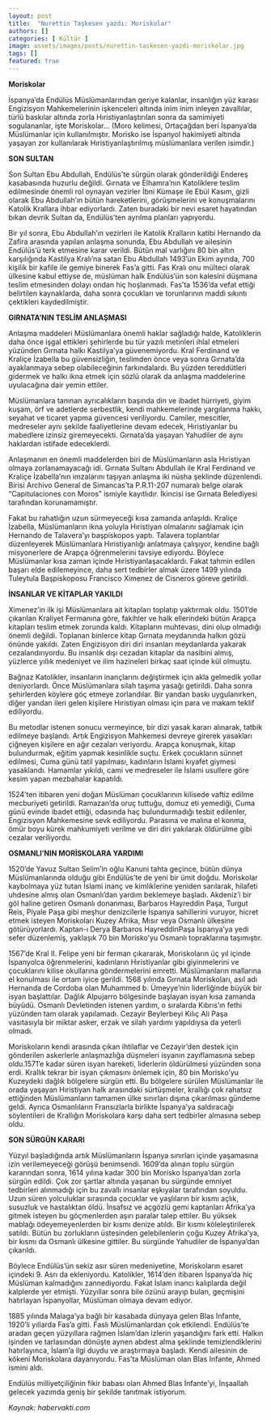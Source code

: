 ```yaml
---
layout: post
title:  "Nurettin Taşkesen yazdı: Moriskolar"
authors: []
categories: [ Kültür ]
image: assets/images/posts/nurettin-taskesen-yazdi-moriskolar.jpg
tags: []
featured: true
---
```


**Moriskolar**

İspanya’da Endülüs Müslümanlarından geriye kalanlar, insanlığın yüz karası Engizisyon Mahkemelerinin işkenceleri altında inim inim inleyen zavallılar, türlü baskılar altında zorla Hıristiyanlaştırılan sonra da samimiyeti sogulananlar, işte Moriskolar… (Moro kelimesi, Ortaçağdan beri İspanya’da Müslümanlar için kullanılmıştır. Morisko ise İspanyol hakimiyeti altında yaşayan zor kullanılarak Hıristiyanlaştırılmış müslümanlara verilen isimdir.)

**SON SULTAN**

Son Sultan Ebu Abdullah, Endülüs’te sürgün olarak gönderildiği Endereş kasabasında huzurlu değildi. Gırnata ve Elhamra’nın Katoliklere teslim edilmesinde önemli rol oynayan vezirler İbni Kümaşe ile Ebül Kasım, gizli olarak Ebu Abdullah’ın bütün hareketlerini, görüşmelerini ve konuşmalarını Katolik Krallara ihbar ediyorlardı. Zaten buradaki bir nevi esaret hayatından bıkan devrik Sultan da, Endülüs’ten ayrılma planları yapıyordu.

Bir yıl sonra, Ebu Abdullah’ın vezirleri ile Katolik Kralların katibi Hernando da Zafira arasında yapılan anlaşma sonunda, Ebu Abdullah ve ailesinin Endülüs’ü terk etmesine karar verildi. Bütün mal varlığını 80 bin altın karşılığında Kastilya Kralı’na satan Ebu Abdullah 1493’ün Ekim ayında, 700 kişilik bir kafile ile gemiye binerek Fas’a gitti. Fas Kralı onu mülteci olarak ülkesine kabul ettiyse de, müslüman halk Endülüs’ün son kalesini düşmana teslim etmesinden dolayı ondan hiç hoşlanmadı. Fas’ta 1536’da vefat ettiği belirtilen kaynaklarda, daha sonra çocukları ve torunlarının maddi sıkıntı çektikleri kaydedilmiştir.

**GIRNATA’NIN TESLİM ANLAŞMASI**

Anlaşma maddeleri Müslümanlara önemli haklar sağladığı halde, Katoliklerin daha önce işgal ettikleri şehirlerde bu tür yazılı metinleri ihlal etmeleri yüzünden Gırnata halkı Kastilya’ya güvenemiyordu. Kral Ferdinand ve Kraliçe İzabella bu güvensizliğin, teslimden önce veya sonra Gırnata’da ayaklanmaya sebep olabileceğinin farkındalardı. Bu yüzden tereddütleri gidermek ve halkı ikna etmek için sözlü olarak da anlaşma maddelerine uyulacağına dair yemin ettiler.

Müslümanlara tanınan ayrıcalıkların başında din ve ibadet hürriyeti, giyim kuşam, örf ve adetlerde serbestlik, kendi mahkemelerinde yargılanma hakkı, seyahat ve ticaret yapma güvencesi veriliyordu. Camiler, mescitler, medreseler aynı şekilde faaliyetlerine devam edecek, Hıristiyanlar bu mabedlere izinsiz giremeyecekti. Gırnata’da yaşayan Yahudiler de aynı haklardan istifade edeceklerdi.

Anlaşmanın en önemli maddelerden biri de Müslümanların asla Hıristiyan olmaya zorlanamayacağı idi. Gırnata Sultanı Abdullah ile Kral Ferdinand ve Kraliçe İzabella’nın imzalarını taşıyan anlaşma iki nüsha şeklinde düzenlendi. Birisi Archivo General de Simancas’ta P.R.11-207 numaralı belge olarak “Capitulaciones con Moros” ismiyle kayıtlıdır. İkincisi ise Gırnata Belediyesi tarafından korunamamıştır.

Fakat bu rahatlığın uzun sürmeyeceği kısa zamanda anlaşıldı. Kraliçe İzabella, Müslümanların ikna yoluyla Hıristiyan olmalarını sağlamak için Hernando de Talavera’yı başpiskopos yaptı. Talavera toplantılar düzenleyerek Müslümanlara Hıristiyanlığı anlatmaya çalışıyor, kendine bağlı misyonerlere de Arapça öğrenmelerini tavsiye ediyordu. Böylece Müslümanlar kısa zaman içinde Hıristiyanlaşacaklardı. Fakat tahmin edilen başarı elde edilemeyince, daha sert tedbirler almak üzere 1499 yılında Tuleytula Başpiskoposu Francisco Ximenez de Cisneros göreve getirildi.

**İNSANLAR VE KİTAPLAR YAKILDI**

Ximenez’in ilk işi Müslümanlara ait kitapları toplatıp yaktırmak oldu. 1501’de çıkarılan Kraliyet Fermanına göre, fakihler ve halk ellerindeki bütün Arapça kitapları teslim etmek zorunda kaldı. Kitapların muhtevası, dini olup olmadığı önemli değildi. Toplanan binlerce kitap Gırnata meydanında halkın gözü önünde yakıldı. Zaten Engizisyon diri diri insanları meydanlarda yakarak cezalandırıyordu. Bu insanlık dışı cezadan kitaplar da nasibini almış, yüzlerce yıllık medeniyet ve ilim hazineleri birkaç saat içinde kül olmuştu.

Bağnaz Katolikler, insanların inançlarını değiştirmek için akla gelmedik yollar deniyorlardı. Önce Müslümanlara silah taşıma yasağı getirildi. Daha sonra şehirlerden köylere göç etmeye zorlandılar. Bir yandan baskı uygulanırken, diğer yandan ileri gelen kişilere Hıristiyan olması için para ve makam teklif ediliyordu.

Bu metodlar istenen sonucu vermeyince, bir dizi yasak kararı alınarak, tatbik edilmeye başlandı. Artık Engizisyon Mahkemesi devreye girerek yasakları çiğneyen kişilere en ağır cezaları veriyordu. Arapça konuşmak, kitap bulundurmak, eğitim yapmak kesinlikle suçtu. Erkek çocukların sünnet edilmesi, Cuma günü tatil yapılması, kadınların İslami kıyafet giymesi yasaklandı. Hamamlar yıkıldı, cami ve medreseler ile İslami usullere göre kesim yapan mezbahalar kapatıldı.

1524’ten itibaren yeni doğan Müslüman çocuklarının kilisede vaftiz edilme mecburiyeti getirildi. Ramazan’da oruç tuttuğu, domuz eti yemediği, Cuma günü evinde ibadet ettiği, odasında haç bulundurmadığı tesbit edilenler, Engizisyon Mahkemesine sevk ediliyordu. Parasına ve malına el konma, ömür boyu kürek mahkumiyeti verilme ve diri diri yakılarak öldürülme gibi cezalar veriliyordu.

**OSMANLI’NIN MORİSKOLARA YARDIMI**

1520’de Yavuz Sultan Selim’in oğlu Kanuni tahta geçince, bütün dünya Müslümanlarında olduğu gibi Endülüs’te de yeni bir ümit doğdu. Moriskolar kaybolmaya yüz tutan İslami inanç ve kimliklerine yeniden sarılarak, hilafeti uhdesine almış olan Osmanlı’dan yardım beklemeye başladı. Akdeniz’i bir göl haline getiren Osmanlı donanması, Barbaros Hayreddin Paşa, Turgut Reis, Piyale Paşa gibi meşhur denizcilerle İspanya sahillerini vuruyor, hicret etmek isteyen Moriskoları Kuzey Afrika, Mısır veya Osmanlı ülkesine götürüyorlardı. Kaptan-ı Derya Barbaros HayreddinPaşa İspanya’ya yedi sefer düzenlemiş, yaklaşık 70 bin Morisko’yu Osmanlı topraklarına taşımıştır.

1567’de Kral II. Felipe yeni bir ferman çıkararak, Moriskoların üç yıl içinde İspanyolca öğrenmelerini, kadınların Hıristiyanlar gibi giyinmelerini ve çocuklarını kilise okullarına göndermelerini emretti. Müslümanların mallarına el konulması ile ortam iyice gerildi. 1568 yılında Gırnata Moriskoları, asıl adı Hernanda de Cordoba olan Muhammed b. Ümeyye’nin liderliğinde büyük bir isyan başlattılar. Dağlık Alpujarro bölgesinde başlayan isyan kısa zamanda büyüdü. Osmanlı Devletinden istenen yardım, o sıralarda Kıbrıs’ın fethi yüzünden tam olarak yapılamadı. Cezayir Beylerbeyi Kılıç Ali Paşa vasıtasıyla bir miktar asker, erzak ve silah yardımı yapıldıysa da yeterli olmadı.

Moriskoların kendi arasında çıkan ihtilaflar ve Cezayir’den destek için gönderilen askerlerle anlaşmazlığa düşmeleri isyanın zayıflamasına sebep oldu.1571’e kadar süren isyan hareketi, liderlerin öldürülmesi yüzünden sona erdi. Krallık tekrar bir isyan çıkmasını önlemek için, 80 bin Morisko’yu Kuzeydeki dağlık bölgelere sürgün etti. Bu bölgelere sürülen Müslümanlar ile orada yaşayan Hıristiyan halk arasındaki sürtüşmeler, krallığı çok rahatsız ettiğinden Müslümanların tamamen ülke sınırları dışına çıkarılması gündeme geldi. Ayrıca Osmanlıların Fransızlarla birlikte İspanya’ya saldıracağı söylentileri de Krallığın Moriskolara karşı daha sert tedbirler almasına sebep oldu.

**SON SÜRGÜN KARARI**

Yüzyıl başladığında artık Müslümanların İspanya sınırları içinde yaşamasına izin verilemeyeceği görüşü benimsendi. 1609’da alınan toplu sürgün kararından sonra, 1614 yılına kadar 300 bin Morisko İspanya’dan zorla sürgün edildi. Çok zor şartlar altında yaşanan bu sürgünde emniyet tedbirleri alınmadığı için bu zavallı insanlar eşkıyalar tarafından soyuldu. Uzun süren yolculuklar sırasında çocuklar ve yaşlıların bir kısmı açlık, susuzluk ve hastalıktan öldü.
İnsafsız ve açgözlü gemi kaptanları Afrika’ya gitmek isteyen bu göçmenlerden aşırı paralar talep ettiler. Bu yüksek mablağı ödeyemeyenlerden bir kısmı denize atıldı. Bir kısmı köleleştirilerek satıldı. Bütün bu zorlukların üstesinden gelebilenlerin çoğu Kuzey Afrika’ya, bir kısmı da Osmanlı ülkesine gittiler. Bu sürgünde Yahudiler de İspanya’dan çıkarıldı.

Böylece Endülüs’ün sekiz asır süren medeniyetine, Moriskoların esaret içindeki 9. Asrı da ekleniyordu. Katolikler, 1614’den itibaren İspanya’da hiç Müslüman kalmadığını zannediyordu. Fakat İslam inancı kalıplarda değil kalplerde yer etmişti. Yüzyıllar sonra bile özünü arayıp bulan, geçmişini hatırlayan İspanyollar, Müslüman olmaya devam ediyor.

1885 yılında Malaga’ya bağlı bir kasabada dünyaya gelen Blas Infante, 1920’li yıllarda Fas’a gitti. Faslı Müslümanlardan çok etkilendi. Endülüs’te aradan geçen yüzyıllara rağmen İslam’dan izlerin yaşandığını fark etti. Halkın işinden ve tarlasından dönüşte aynen abdest alma şeklinde temizlendiklerini hatırlayınca, İslam’a ilgi duydu ve araştırmaya başladı. Kendi ailesinin de kökeni Moriskolara dayanıyordu. Fas’ta Müslüman olan Blas Infante, Ahmed ismini aldı.

Endülüs milliyetçiliğinin fikir babası olan Ahmed Blas İnfante’yi, İnşaallah gelecek yazımda geniş bir şekilde tanıtmak istiyorum.

*Kaynak: habervakti.com*
